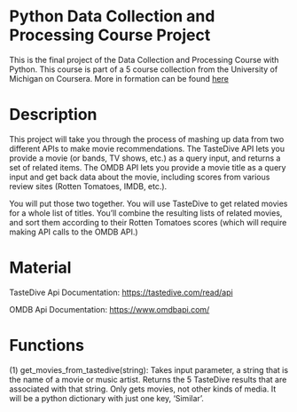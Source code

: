 # Python Data Collection and Processing Course Project
This is the final project of the Data Collection and Processing Course with Python. This course is part of a 5 course collection from the University of Michigan on Coursera. More in formation can be found [here](https://www.coursera.org/learn/data-collection-processing-python/home/welcome)

# Description
This project will take you through the process of mashing up data from two different APIs to make movie recommendations. The TasteDive API lets you provide a movie (or bands, TV shows, etc.) as a query input, and returns a set of related items. The OMDB API lets you provide a movie title as a query input and get back data about the movie, including scores from various review sites (Rotten Tomatoes, IMDB, etc.).

You will put those two together. You will use TasteDive to get related movies for a whole list of titles. You’ll combine the resulting lists of related movies, and sort them according to their Rotten Tomatoes scores (which will require making API calls to the OMDB API.)

# Material
TasteDive Api Documentation: https://tastedive.com/read/api

OMDB Api Documentation: https://www.omdbapi.com/

# Functions
(1) get_movies_from_tastedive(string):
Takes input parameter, a string that is the name of a movie or music artist. Returns the 5 TasteDive results that are associated with that string. Only gets movies, not other kinds of media. It will be a python dictionary with just one key, ‘Similar’.
